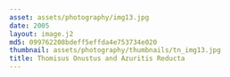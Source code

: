 ```yaml
---
asset: assets/photography/img13.jpg
date: 2005
layout: image.j2
md5: 099762208bdeff5effda4e753734e020
thumbnail: assets/photography/thumbnails/tn_img13.jpg
title: Thomisus Onustus and Azuritis Reducta
---
```


